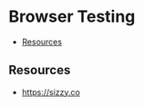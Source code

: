 # Browser Testing

- [Resources](#resources)

<a name="resources"></a>
## Resources
- https://sizzy.co